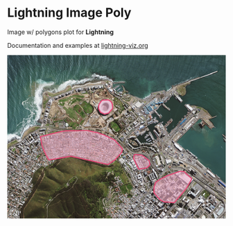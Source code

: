 # Lightning Image Poly

Image w/ polygons plot for **Lightning**

Documentation and examples at [lightning-viz.org](http://lightning-viz.org/documentation)

[![image-poly](https://raw.githubusercontent.com/lightning-viz/lightning-default-index/master/images/image-poly.png)](https://github.com/lightning-viz/lightning-image-poly)